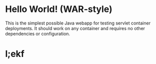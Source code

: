 Hello World! (WAR-style)
===============

This is the simplest possible Java webapp for testing servlet container deployments.  It should work on any container and requires no other dependencies or configuration.
# l;ekf
